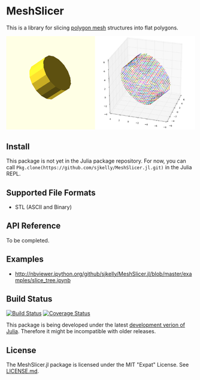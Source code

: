 # MeshSlicer
This is a library for slicing [polygon mesh](http://en.wikipedia.org/wiki/Polygon_mesh) structures into flat polygons.

![](./img/sliced_cylinder.png)

## Install
This package is not yet in the Julia package repository. For now, you can call ```Pkg.clone(https://github.com/sjkelly/MeshSlicer.jl.git)``` in the Julia REPL.

## Supported File Formats
* STL (ASCII and Binary)


## API Reference
To be completed.

## Examples
* http://nbviewer.ipython.org/github/sjkelly/MeshSlicer.jl/blob/master/examples/slice_tree.ipynb

## Build Status
[![Build Status](https://travis-ci.org/sjkelly/MeshSlicer.jl.svg)](https://travis-ci.org/sjkelly/MeshSlicer.jl)
[![Coverage Status](https://img.shields.io/coveralls/sjkelly/MeshSlicer.jl.svg)](https://coveralls.io/r/sjkelly/MeshSlicer.jl)

This package is being developed under the latest [development verion of Julia](https://github.com/julialang/julia). Therefore it might be incompatible with older releases.

## License
The MeshSlicer.jl package is licensed under the MIT "Expat" License. See [LICENSE.md](./LICENSE.md).
